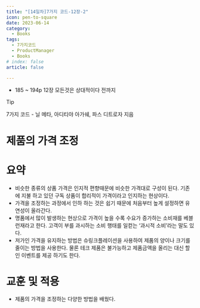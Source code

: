 ```yaml
---
title: "[14일차]7가지 코드-12장-2"
icon: pen-to-square
date: 2023-06-14
category:
  - Books
tags:
  - 7가지코드
  - ProductManager
  - Books
# index: false
article: false

---
```

- 185 ~ 194p 12장 모든것은 상대적이다 전까지

<!-- more -->

>[!tip]
>7가지 코드 - 닐 메타, 아디티야 아가쉐, 파스 디트로자 지음

# 제품의 가격 조정

# 요약

- 비슷한 종류의 상품 가격은 인지적 편향때문에 비슷한 가격대로 구성이 된다. 기존에 지불 하고 있던 구독 상품이 합리적이 가격이라고 인지하는 현상이다.
- 가격을 조정하는 과정에서 인하 하는 것은 쉽기 때문에 처음부터 높게 설정하면 유연성이 올라간다.
- 명품에서 많이 발생하는 현상으로 가격이 높을 수록 수요가 증가하는 소비재를 베블런재라고 한다. 고객이 부를 과시하는 소비 행태를 일컫는 ‘과시적 소비’라는 말도 있다.
- 저가인 가격을 유지하는 방법은 슈링크플레이션을 사용하여 제품의 양이나 크기를 줄이는 방법을 사용한다. 물론 테크 제품은 불가능하고 제품금액을 올리는 대신 할인 이벤트를 제공 하기도 한다.

# 교훈 및 적용

- 제품의 가격을 조정하는 다양한 방법을 배웠다.